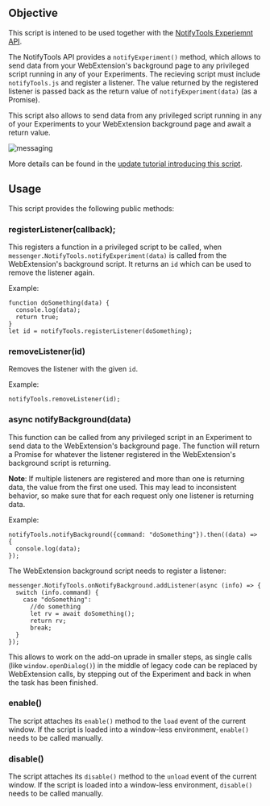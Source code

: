 ## Objective

This script is intened to be used together with the [NotifyTools Experiemnt API](https://github.com/thundernest/addon-developer-support/tree/master/auxiliary-apis/NotifyTools).

The NotifyTools API provides a `notifyExperiment()` method, which allows to send data from your
WebExtension's background page to any privileged script running in any of your Experiments.
The recieving script must include `notifyTools.js` and register a listener. The value returned by
the registered listener is passed back as the return value of `notifyExperiment(data)` (as a Promise).

This script also allows to send data from any privileged script running in any of your Experiments
to your WebExtension background page and await a return value.

![messaging](https://user-images.githubusercontent.com/5830621/111921572-90db8d80-8a95-11eb-8673-4e1370d49e4b.png)

More details can be found in the [update tutorial introducing this script](https://github.com/thundernest/addon-developer-support/wiki/Tutorial:-Convert-add-on-parts-individually-by-using-a-messaging-system).

## Usage

This script provides the following public methods:

### registerListener(callback);

This registers a function in a privileged script to be called, when `messenger.NotifyTools.notifyExperiment(data)` is
called from the WebExtension's background script. It returns an `id` which can be used to remove the listener again.

Example:

```
function doSomething(data) {
  console.log(data);
  return true;
}
let id = notifyTools.registerListener(doSomething);
```

### removeListener(id)

Removes the listener with the given `id`.

Example:

```
notifyTools.removeListener(id);
```

### async notifyBackground(data)

This function can be called from any privileged script in an Experiment to send data to the
WebExtension's background page. The function will return a Promise for whatever the listener
registered in the WebExtension's background script is returning. 

**Note**: If multiple listeners are registered and more than one is returning data, the value
from the first one used. This may lead to inconsistent behavior, so make sure that for each
request only one listener is returning data.

Example:

```
notifyTools.notifyBackground({command: "doSomething"}).then((data) => {
  console.log(data);
});
```

The WebExtension background script needs to register a listener:

```
messenger.NotifyTools.onNotifyBackground.addListener(async (info) => {
  switch (info.command) {
    case "doSomething":
      //do something
      let rv = await doSomething();
      return rv;
      break;
  }
});
```

This allows to work on the add-on uprade in smaller steps, as single calls (like `window.openDialog()`)
in the middle of legacy code can be replaced by WebExtension calls, by stepping out of the Experiment
and back in when the task has been finished.

### enable()

The script attaches its `enable()` method to the `load` event of the current window. If the script is
loaded into a window-less environment, `enable()` needs to be called manually.

### disable()

The script attaches its `disable()` method to the `unload` event of the current window. If the script is
loaded into a window-less environment, `disable()` needs to be called manually.

